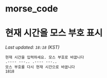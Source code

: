 # morse_code
# 현재 시간을 모스 부호 표시
<!-- MORSE_TIME_START -->
_Last updated: `18:18` (KST)_

```
현재 시간을 입력하세요. 모스 부호로 바꿉니다
.---- ---.. .---- ---..
모스 부호를 다시 현재 시간으로 바꿉니다
1818
```
<!-- MORSE_TIME_END -->
